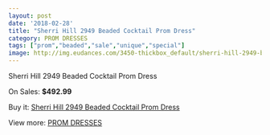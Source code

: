 ```yaml
---
layout: post
date: '2018-02-28'
title: "Sherri Hill 2949 Beaded Cocktail Prom Dress"
category: PROM DRESSES
tags: ["prom","beaded","sale","unique","special"]
image: http://img.eudances.com/3450-thickbox_default/sherri-hill-2949-beaded-cocktail-prom-dress.jpg
---
```

Sherri Hill 2949 Beaded Cocktail Prom Dress

On Sales: **$492.99**
<a href="https://www.eudances.com/en/prom-dresses/1166-sherri-hill-2949-beaded-cocktail-prom-dress.html"><amp-img layout="responsive" width="600" height="600" src="//img.eudances.com/3450-thickbox_default/sherri-hill-2949-beaded-cocktail-prom-dress.jpg" alt="Sherri Hill 2949 Beaded Cocktail Prom Dress 0" /></a>
<a href="https://www.eudances.com/en/prom-dresses/1166-sherri-hill-2949-beaded-cocktail-prom-dress.html"><amp-img layout="responsive" width="600" height="600" src="//img.eudances.com/3452-thickbox_default/sherri-hill-2949-beaded-cocktail-prom-dress.jpg" alt="Sherri Hill 2949 Beaded Cocktail Prom Dress 1" /></a>
<a href="https://www.eudances.com/en/prom-dresses/1166-sherri-hill-2949-beaded-cocktail-prom-dress.html"><amp-img layout="responsive" width="600" height="600" src="//img.eudances.com/3451-thickbox_default/sherri-hill-2949-beaded-cocktail-prom-dress.jpg" alt="Sherri Hill 2949 Beaded Cocktail Prom Dress 2" /></a>

Buy it: [Sherri Hill 2949 Beaded Cocktail Prom Dress](https://www.eudances.com/en/prom-dresses/1166-sherri-hill-2949-beaded-cocktail-prom-dress.html "Sherri Hill 2949 Beaded Cocktail Prom Dress")

View more: [PROM DRESSES](https://www.eudances.com/en/13-prom-dresses "PROM DRESSES")